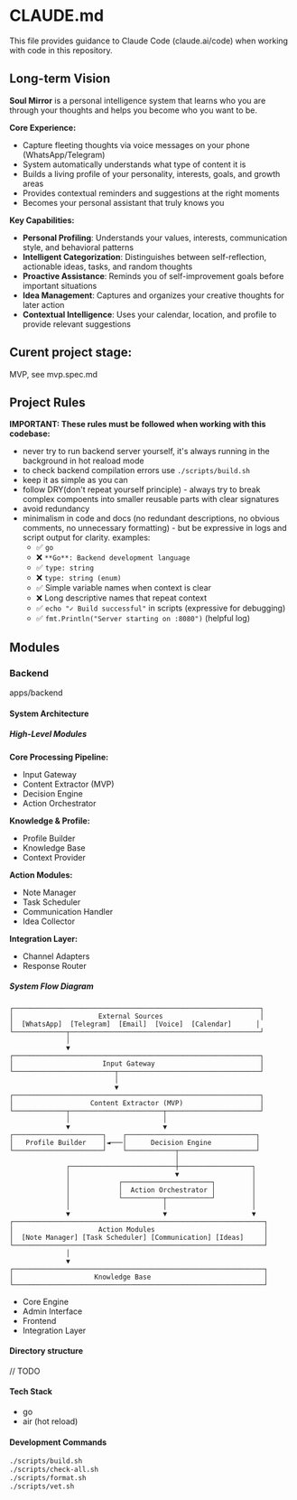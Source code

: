 # CLAUDE.md

This file provides guidance to Claude Code (claude.ai/code) when working with code in this repository.

## Long-term Vision

**Soul Mirror** is a personal intelligence system that learns who you are through your thoughts and helps you become who you want to be.

**Core Experience:**
- Capture fleeting thoughts via voice messages on your phone (WhatsApp/Telegram)
- System automatically understands what type of content it is
- Builds a living profile of your personality, interests, goals, and growth areas
- Provides contextual reminders and suggestions at the right moments
- Becomes your personal assistant that truly knows you

**Key Capabilities:**
- **Personal Profiling**: Understands your values, interests, communication style, and behavioral patterns
- **Intelligent Categorization**: Distinguishes between self-reflection, actionable ideas, tasks, and random thoughts  
- **Proactive Assistance**: Reminds you of self-improvement goals before important situations
- **Idea Management**: Captures and organizes your creative thoughts for later action
- **Contextual Intelligence**: Uses your calendar, location, and profile to provide relevant suggestions

## Curent project stage:
MVP, see mvp.spec.md

## Project Rules

**IMPORTANT: These rules must be followed when working with this codebase:**

- never try to run backend server yourself, it's always running in the background in hot reaload mode
- to check backend compilation errors use `./scripts/build.sh`
- keep it as simple as you can
- follow DRY(don't repeat yourself principle) - always try to break complex compoents into smaller reusable parts with clear signatures
- avoid redundancy
- minimalism in code and docs (no redundant descriptions, no obvious comments, no unnecessary formatting) - but be expressive in logs and script output for clarity. examples: 
    - ✅ `go`
    - ❌ `**Go**: Backend development language`
    - ✅ `type: string`
    - ❌ `type: string (enum)`
    - ✅ Simple variable names when context is clear
    - ❌ Long descriptive names that repeat context
    - ✅ `echo "✓ Build successful"` in scripts (expressive for debugging)
    - ✅ `fmt.Println("Server starting on :8080")` (helpful log)

## Modules

### Backend


apps/backend

#### System Architecture

##### High-Level Modules

**Core Processing Pipeline:**
- Input Gateway
- Content Extractor (MVP)
- Decision Engine
- Action Orchestrator

**Knowledge & Profile:**
- Profile Builder
- Knowledge Base
- Context Provider

**Action Modules:**
- Note Manager
- Task Scheduler
- Communication Handler
- Idea Collector

**Integration Layer:**
- Channel Adapters
- Response Router

##### System Flow Diagram

```
┌─────────────────────────────────────────────────────────────┐
│                     External Sources                        │
│  [WhatsApp]  [Telegram]  [Email]  [Voice]  [Calendar]      │
└─────────────┬───────────────────────────────────────────────┘
              │
              ▼
┌─────────────────────────────────────────────────────────────┐
│                      Input Gateway                          │
└─────────────────────────┬───────────────────────────────────┘
                          │
                          ▼
┌─────────────────────────────────────────────────────────────┐
│                   Content Extractor (MVP)                   │
└─────────────┬───────────────────────┬───────────────────────┘
              │                       │
              ▼                       ▼
┌──────────────────────┐    ┌────────────────────────────────┐
│   Profile Builder    │◄───│      Decision Engine           │
└──────────────────────┘    └────────────┬───────────────────┘
                                         │
              ┌──────────────────────────┼──────────────────┐
              │                          ▼                  │
              │            ┌──────────────────────┐         │
              │            │  Action Orchestrator │         │
              │            └──────────┬───────────┘         │
              │                       │                     │
              ▼                       ▼                     ▼
┌──────────────────────────────────────────────────────────────┐
│                     Action Modules                           │
│  [Note Manager] [Task Scheduler] [Communication] [Ideas]     │
└──────────────────────────────────────────────────────────────┘
              │
              ▼
┌──────────────────────────────────────────────────────────────┐
│                    Knowledge Base                            │
└──────────────────────────────────────────────────────────────┘
```

- Core Engine
- Admin Interface
- Frontend
- Integration Layer

#### Directory structure
// TODO
#### Tech Stack

- go
- air (hot reload)

#### Development Commands

```bash
./scripts/build.sh
./scripts/check-all.sh
./scripts/format.sh
./scripts/vet.sh
```
